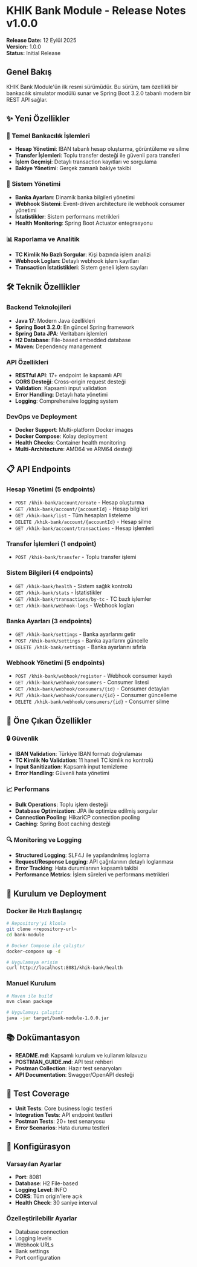 # KHIK Bank Module - Release Notes v1.0.0

**Release Date:** 12 Eylül 2025  
**Version:** 1.0.0  
**Status:**  Initial Release

##  Genel Bakış

KHIK Bank Module'ün ilk resmi sürümüdür. Bu sürüm, tam özellikli bir bankacılık simulator modülü sunar ve Spring Boot 3.2.0 tabanlı modern bir REST API sağlar.

## ✨ Yeni Özellikler

### 🏦 Temel Bankacılık İşlemleri
- **Hesap Yönetimi**: IBAN tabanlı hesap oluşturma, görüntüleme ve silme
- **Transfer İşlemleri**: Toplu transfer desteği ile güvenli para transferi
- **İşlem Geçmişi**: Detaylı transaction kayıtları ve sorgulama
- **Bakiye Yönetimi**: Gerçek zamanlı bakiye takibi

### 🔧 Sistem Yönetimi
- **Banka Ayarları**: Dinamik banka bilgileri yönetimi
- **Webhook Sistemi**: Event-driven architecture ile webhook consumer yönetimi
- **İstatistikler**: Sistem performans metrikleri
- **Health Monitoring**: Spring Boot Actuator entegrasyonu

### 📊 Raporlama ve Analitik
- **TC Kimlik No Bazlı Sorgular**: Kişi bazında işlem analizi
- **Webhook Logları**: Detaylı webhook işlem kayıtları
- **Transaction İstatistikleri**: Sistem geneli işlem sayıları

## 🛠️ Teknik Özellikler

### Backend Teknolojileri
- **Java 17**: Modern Java özellikleri
- **Spring Boot 3.2.0**: En güncel Spring framework
- **Spring Data JPA**: Veritabanı işlemleri
- **H2 Database**: File-based embedded database
- **Maven**: Dependency management

### API Özellikleri
- **RESTful API**: 17+ endpoint ile kapsamlı API
- **CORS Desteği**: Cross-origin request desteği
- **Validation**: Kapsamlı input validation
- **Error Handling**: Detaylı hata yönetimi
- **Logging**: Comprehensive logging system

### DevOps ve Deployment
- **Docker Support**: Multi-platform Docker images
- **Docker Compose**: Kolay deployment
- **Health Checks**: Container health monitoring
- **Multi-Architecture**: AMD64 ve ARM64 desteği

## 📋 API Endpoints

### Hesap Yönetimi (5 endpoints)
- `POST /khik-bank/account/create` - Hesap oluşturma
- `GET /khik-bank/account/{accountId}` - Hesap bilgileri
- `GET /khik-bank/list` - Tüm hesapları listeleme
- `DELETE /khik-bank/account/{accountId}` - Hesap silme
- `GET /khik-bank/account/transactions` - Hesap işlemleri

### Transfer İşlemleri (1 endpoint)
- `POST /khik-bank/transfer` - Toplu transfer işlemi

### Sistem Bilgileri (4 endpoints)
- `GET /khik-bank/health` - Sistem sağlık kontrolü
- `GET /khik-bank/stats` - İstatistikler
- `GET /khik-bank/transactions/by-tc` - TC bazlı işlemler
- `GET /khik-bank/webhook-logs` - Webhook logları

### Banka Ayarları (3 endpoints)
- `GET /khik-bank/settings` - Banka ayarlarını getir
- `POST /khik-bank/settings` - Banka ayarlarını güncelle
- `DELETE /khik-bank/settings` - Banka ayarlarını sıfırla

### Webhook Yönetimi (5 endpoints)
- `POST /khik-bank/webhook/register` - Webhook consumer kaydı
- `GET /khik-bank/webhook/consumers` - Consumer listesi
- `GET /khik-bank/webhook/consumers/{id}` - Consumer detayları
- `PUT /khik-bank/webhook/consumers/{id}` - Consumer güncelleme
- `DELETE /khik-bank/webhook/consumers/{id}` - Consumer silme

## 🎯 Öne Çıkan Özellikler

### 🔒 Güvenlik
- **IBAN Validation**: Türkiye IBAN formatı doğrulaması
- **TC Kimlik No Validation**: 11 haneli TC kimlik no kontrolü
- **Input Sanitization**: Kapsamlı input temizleme
- **Error Handling**: Güvenli hata yönetimi

### 📈 Performans
- **Bulk Operations**: Toplu işlem desteği
- **Database Optimization**: JPA ile optimize edilmiş sorgular
- **Connection Pooling**: HikariCP connection pooling
- **Caching**: Spring Boot caching desteği

### 🔍 Monitoring ve Logging
- **Structured Logging**: SLF4J ile yapılandırılmış loglama
- **Request/Response Logging**: API çağrılarının detaylı loglanması
- **Error Tracking**: Hata durumlarının kapsamlı takibi
- **Performance Metrics**: İşlem süreleri ve performans metrikleri

## 🚀 Kurulum ve Deployment

### Docker ile Hızlı Başlangıç
```bash
# Repository'yi klonla
git clone <repository-url>
cd bank-module

# Docker Compose ile çalıştır
docker-compose up -d

# Uygulamaya erişim
curl http://localhost:8081/khik-bank/health
```

### Manuel Kurulum
```bash
# Maven ile build
mvn clean package

# Uygulamayı çalıştır
java -jar target/bank-module-1.0.0.jar
```

## 📚 Dokümantasyon

- **README.md**: Kapsamlı kurulum ve kullanım kılavuzu
- **POSTMAN_GUIDE.md**: API test rehberi
- **Postman Collection**: Hazır test senaryoları
- **API Documentation**: Swagger/OpenAPI desteği

## 🧪 Test Coverage

- **Unit Tests**: Core business logic testleri
- **Integration Tests**: API endpoint testleri
- **Postman Tests**: 20+ test senaryosu
- **Error Scenarios**: Hata durumu testleri

## 🔧 Konfigürasyon

### Varsayılan Ayarlar
- **Port**: 8081
- **Database**: H2 File-based
- **Logging Level**: INFO
- **CORS**: Tüm origin'lere açık
- **Health Check**: 30 saniye interval

### Özelleştirilebilir Ayarlar
- Database connection
- Logging levels
- Webhook URLs
- Bank settings
- Port configuration
